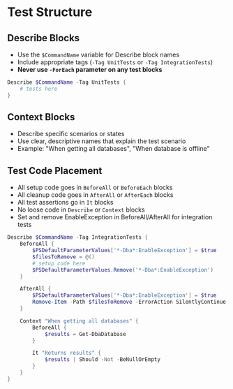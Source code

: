 # Test Structure

## Describe Blocks
- Use the `$CommandName` variable for Describe block names
- Include appropriate tags (`-Tag UnitTests` or `-Tag IntegrationTests`)
- **Never use `-ForEach` parameter on any test blocks**

```powershell
Describe $CommandName -Tag UnitTests {
    # tests here
}
```

## Context Blocks
- Describe specific scenarios or states
- Use clear, descriptive names that explain the test scenario
- Example: "When getting all databases", "When database is offline"

## Test Code Placement
- All setup code goes in `BeforeAll` or `BeforeEach` blocks
- All cleanup code goes in `AfterAll` or `AfterEach` blocks
- All test assertions go in `It` blocks
- No loose code in `Describe` or `Context` blocks
- Set and remove EnableException in BeforeAll/AfterAll for integration tests

```powershell
Describe $CommandName -Tag IntegrationTests {
    BeforeAll {
        $PSDefaultParameterValues['*-Dba*:EnableException'] = $true
        $filesToRemove = @()
        # setup code here
        $PSDefaultParameterValues.Remove('*-Dba*:EnableException')
    }

    AfterAll {
        $PSDefaultParameterValues['*-Dba*:EnableException'] = $true
        Remove-Item -Path $filesToRemove -ErrorAction SilentlyContinue
    }

    Context "When getting all databases" {
        BeforeAll {
            $results = Get-DbaDatabase
        }

        It "Returns results" {
            $results | Should -Not -BeNullOrEmpty
        }
    }
}
```